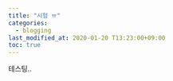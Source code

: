 ```yaml
---
title: "시험 ㅠ"
categories: 
  - blogging
last_modified_at: 2020-01-20 T13:23:00+09:00
toc: true
---
```

테스팅..